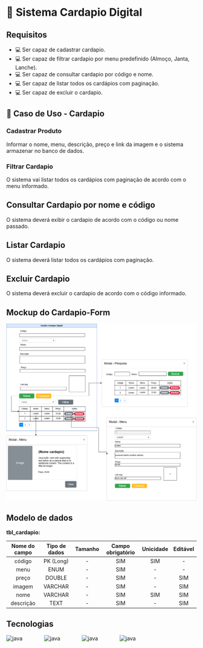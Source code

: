# :beginner: Sistema Cardapio Digital

 ## Requisitos
* :computer: Ser capaz de cadastrar cardapio.
* :computer: Ser capaz de filtrar cardapio por menu predefinido (Almoço, Janta, Lanche).
* :computer: Ser capaz de consultar cardapio por código e nome.
* :computer: Ser capaz de listar todos os cardápios com paginação.
* :computer: Ser capaz de excluir o cardapio.



## :notebook: Caso de Uso - Cardapio

### Cadastrar Produto
Informar o nome, menu, descrição, preço e link da imagem e o sistema armazenar no banco de dados.
### Filtrar Cardapio
O sistema vai listar todos os cardápios com paginação de acordo com o menu informado. 
## Consultar Cardapio por nome e código
O sistema deverá exibir o cardapio de acordo com o código ou nome passado.
## Listar Cardapio
O sistema deverá listar todos os cardápios com paginação.
## Excluir Cardapio
O sistema deverá excluir o cardapio de acordo com o código informado.
## Mockup do Cardapio-Form



![mockup](mockups/cardapio-form.png)

## Modelo de dados
**tbl_cardapio:**

| Nome do campo | Tipo de dados | Tamanho | Campo obrigatório | Unicidade | Editável |
| :-----------: | :-----------: | :-----: | :---------------: | :-------: | :------: |
|    código     |   PK (Long)   |    -    |        SIM        |    SIM    |    -     |
|     menu      |     ENUM      |    -    |        SIM        |     -     |    -     |
|     preço     |    DOUBLE     |    -    |        SIM        |     -     |   SIM    |
|    imagem     |    VARCHAR    |    -    |        SIM        |     -     |   SIM    |
|     nome      |    VARCHAR    |    -    |        SIM        |    SIM    |   SIM    |
|   descrição   |     TEXT      |    -    |        SIM        |     -     |   SIM 



## Tecnologias

   <img align="left" 
      alt="java"
      width="90px"
      height="30px"
      style="padding-right: 10px;" 
      src="https://img.shields.io/badge/java-%23ED8B00.svg?style=for-the-badge&logo=openjdk&logoColor=white" /><img align="left" 
       alt="java"
       width="90px"
       height="30px"
      style="padding-right: 10px;" 
       src="https://img.shields.io/badge/mysql-4479A1.svg?style=for-the-badge&logo=mysql&logoColor=white" /><img align="left" 
      alt="java"
      width="90px"
      height="30px"
      style="padding-right: 10px;" 
      src="https://img.shields.io/badge/spring-%236DB33F.svg?style=for-the-badge&logo=spring&logoColor=white" /><img align="left" 
      alt="java"
      width="90px"
      height="30px"
      style="padding-right: 10px;" 
      src="https://img.shields.io/badge/Eclipse-FE7A16.svg?style=for-the-badge&logo=Eclipse&logoColor=white" />

